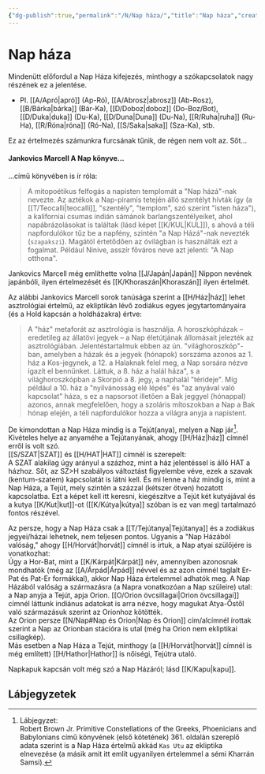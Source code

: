 ```yaml
---
{"dg-publish":true,"permalink":"/N/Nap háza/","title":"Nap háza","created":"2025-03-25T16:43","updated":"2025-06-08T01:39"}
---
```



# Nap háza

Mindenütt előfordul a Nap Háza kifejezés, minthogy a szókapcsolatok nagy részének ez a jelentése.  
- Pl. [[A/Apró\|apró]] (Ap-Ró), [[A/Abrosz\|abrosz]] (Ab-Rosz), [[B/Bárka\|bárka]] (Bár-Ka), [[D/Doboz\|doboz]] (Do-Boz/Bot), [[D/Duka\|duka]] (Du-Ka), [[D/Duna\|Duna]] (Du-Na), [[R/Ruha\|ruha]] (Ru-Ha), [[R/Róna\|róna]] (Ró-Na), [[S/Saka\|saka]] (Sza-Ka), stb.

Ez az értelmezés számunkra furcsának tűnik, de régen nem volt az. Sőt...

#### Jankovics Marcell A Nap könyve...  

...című könyvében is ír róla:  
> A mitopoétikus felfogás a napisten templomát a "Nap házá"-nak nevezte. Az aztékok a Nap-piramis tetején álló szentélyt hívták így (a [[T/Teocalli\|teocalli]], "szentély", "templom", szó szerint "isten háza"), a kaliforniai csumas indián sámánok barlangszentélyeiket, ahol napábrázolásokat is találtak (lásd képet [[K/KUL\|KUL]]), s ahová a téli napfordulókor tűz be a napfény, szintén "a Nap Házá"-nak nevezték (`szapakszi`). Magától értetődően az óvilágban is használták ezt a fogalmat. Például Ninive, asszír főváros neve azt jelenti: "A Nap otthona".  

Jankovics Marcell még említhette volna [[J/Japán\|Japán]] Nippon nevének japánbóli, ilyen értelmezését és [[K/Khoraszán\|Khoraszán]] ilyen értelmét.  

Az alábbi Jankovics Marcell sorok tanúsága szerint a [[H/Ház\|ház]] lehet asztrológiai értelmű, az ekliptikán lévő zodiákus egyes jegytartományaira (és a Hold kapcsán a holdházakra) értve:  
> A "ház" metaforát az asztrológia is használja. A horoszkópházak – eredetileg az állatövi jegyek – a Nap életútjának állomásait jelezték az asztrológiában. Jelentéstartalmuk ebben az ún. "világhoroszkóp"-ban, amelyben a házak és a jegyek (hónapok) sorszáma azonos az 1. ház a Kos-jegynek, a 12. a Halaknak felel meg, a Nap sorsára nézve igazít el bennünket. Láttuk, a 8. ház a halál háza", s a világhoroszkópban a Skorpió a 8. jegy, a naphalál "térideje". Míg például a 10. ház a "nyilvánosság elé lépés" és "az anyával való kapcsolat" háza, s ez a napsorsot illetően a Bak jeggyel (hónappal) azonos, annak megfelelően, hogy a szoláris mítoszokban a Nap a Bak hónap elején, a téli napfordulókor hozza a világra anyja a napistent.

De kimondottan a Nap Háza mindig is a Tejút(anya), melyen a Nap jár[^1]. Kivételes helye az anyaméhe a Tejútanyának, ahogy [[H/Ház\|ház]] címnél erről is volt szó.  
[[S/SZAT\|SZAT]] és [[H/HAT\|HAT]] címnél is szerepelt:  
A SZAT alakilag úgy arányul a százhoz, mint a ház jelentéssel is álló HAT a házhoz. Sőt, az SZ>H szabályos változtást figyelembe véve, ezek a szavak (kentum-szatem) kapcsolatát is látni kell. És mi lenne a ház mindig is, mint a Nap Háza, a Tejút, mely szintén a százzal (kétszer ötven) hozatott kapcsolatba. Ezt a képet kell itt keresni, kiegészítve a Tejút két kutyájával és a kutya [[K/Kut\|kut]]-ot ([[K/Kútya\|kútya]] szóban is ez van meg) tartalmazó fontos részével.  

Az persze, hogy a Nap Háza csak a [[T/Tejútanya\|Tejútanya]] és a zodiákus jegyei/házai lehetnek, nem teljesen pontos. Ugyanis a "Nap Házából valóság," ahogy [[H/Horvát\|horvát]] címnél is írtuk, a Nap atyai szülőjére is vonatkozhat:  
Úgy a Hor-Bat, mint a [[K/Kárpát\|Kárpát]] név, amennyiben azonosnak mondhatók (még az [[A/Árpád\|Árpád]] névvel és az azon címnél taglalt Er-Pat és Pat-Er formákkal), akkor Nap Háza értelemmel adhatók meg. A Nap Házából valóság a származásra (a Napra vonatkozóan a Nap szüleire) utal: a Nap anyja a Tejút, apja Orion. [[O/Orion övcsillagai\|Orion övcsillagai]] címnél láttunk indiánus adatokat is arra nézve, hogy magukat Atya-Őstől való származásuk szerint az Orionhoz kötötték.  
Az Orion persze [[N/Nap#Nap és Orion\|Nap és Orion]] cím/alcímnél írottak szerint a Nap az Orionban stációra is utal (még ha Orion nem ekliptikai csillagkép).  
Más esetben a Nap Háza a Tejút, minthogy (a [[H/Horvát\|horvát]] címnél is még említett) [[H/Hathor\|Hathor]] is nőiségi, Tejútra utaló.  

Napkapuk kapcsán volt még szó a Nap Házáról; lásd [[K/Kapu\|kapu]].  

## Lábjegyzetek

[^1]: Lábjegyzet:  
Robert Brown Jr. Primitive Constellations of the Greeks, Phoenicians and Babylonians című könyvének (első kötetének) 361. oldalán szereplő adata szerint is a Nap Háza értelmű akkád `Kas Utu` az ekliptika elnevezése (a másik amit itt említ ugyanilyen értelemmel a sémi Kharrán Samsi).  